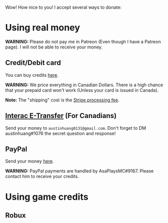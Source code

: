 Wow! How nice to you! I accept several ways to donate:

# Using real money
**WARNING:** Please do not pay me in Patreon (Even though I have a Patreon page). I will not be able to receive your money.

## Credit/Debit card
You can buy credits [here](http://mtl0131.bigcartel.com).

**WARNING:** We price everything in Canadian Dollars. There is a high chance that your prepaid card won't work (Unless your card is issued in Canada).

**Note:** The "shipping" cost is the [Stripe processing fee](https://stripe.com/ca/pricing).

## [Interac E-Transfer](http://interac.ca/en/interac-e-transfer-consumer.html) (For Canadians)
Send your money to `austinhuang0131@gmail.com`. Don't forget to DM austinhuang#1076 the secret question and response!

## PayPal

Send your money [here](https://www.paypal.me/asaplaysmc1).

**WARNING:** PayPal payments are handled by AsaPlaysMC#9167. Please contact him to receive your credits.

# Using game credits

## Robux
